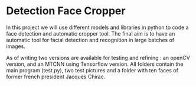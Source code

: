 # Detection Face Cropper

In this project we will use different models and libraries in python to code a face detection and automatic cropper tool.
The final aim is to have an automatic tool for facial detection and recognition in large batches of images.

As of writing two versions are available for testing and refining : an openCV version, and an MTCNN using Tensorflow version.
All folders contain the main program (test.py), two test pictures and a folder with ten faces of former french president Jacques Chirac.
